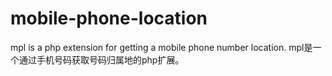 mobile-phone-location
=====================

mpl is a php extension for getting a mobile phone number location. mpl是一个通过手机号码获取号码归属地的php扩展。
